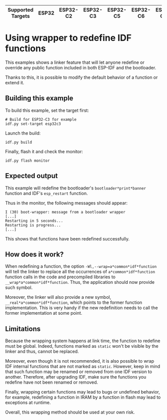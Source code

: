 | Supported Targets | ESP32 | ESP32-C2 | ESP32-C3 | ESP32-C5 | ESP32-C6 | ESP32-C61 | ESP32-H2 | ESP32-H21 | ESP32-H4 | ESP32-P4 | ESP32-S2 | ESP32-S3 |
| ----------------- | ----- | -------- | -------- | -------- | -------- | --------- | -------- | --------- | -------- | -------- | -------- | -------- |

# Using wrapper to redefine IDF functions

This examples shows a linker feature that will let anyone redefine or override any public function included in both ESP-IDF and the bootloader.

Thanks to this, it is possible to modify the default behavior of a function or extend it.

## Building this example

To build this example, set the target first:
```
# Build for ESP32-C3 for example 
idf.py set-target esp32c3
```

Launch the build:
```
idf.py build
```

Finally, flash it and check the monitor:
```
idf.py flash monitor
```

## Expected output

This example will redefine the bootloader's `bootloader*print*banner` function and IDF's `esp_restart` function.

Thus in the monitor, the following messages should appear:
```
I (30) boot-wrapper: message from a bootloader wrapper
[...]
Restarting in 5 seconds...
Restarting is progress...
[...]
```

This shows that functions have been redefined successfully.

## How does it work?

When redefining a function, the option `-Wl,--wrap=a*common*idf*function` will tell the linker to replace all the occurrences of `a*common*idf*function` function calls in the code and precompiled libraries to `__wrap*a*common*idf*function`. Thus, the application should now provide such symbol.

Moreover, the linker will also provide a new symbol, `__real*a*common*idf*function`, which points to the former function implementation. This is very handy if the new redefinition needs to call the former implementation at some point.

## Limitations

Because the wrapping system happens at link time, the function to redefine must be global. Indeed, functions marked as `static` won't be visible by the linker and thus, cannot be replaced.

Moreover, even though it is not recommended, it is also possible to wrap IDF internal functions that are not marked as `static`. However, keep in mind that such function may be renamed or removed from one IDF version to another. Therefore, after upgrading IDF, make sure the functions you redefine have not been renamed or removed.

Finally, wrapping certain functions may lead to bugs or undefined behavior, for example, redefining a function in IRAM by a function in flash may lead to exceptions at runtime.

Overall, this wrapping method should be used at your own risk.
